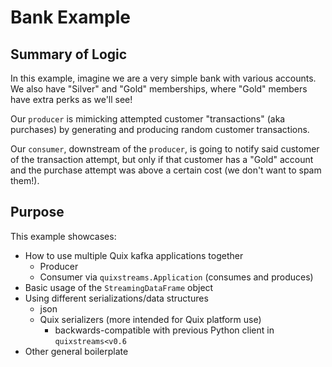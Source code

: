 # Bank Example

## Summary of Logic

In this example, imagine we are a very simple bank with various accounts. We also have
"Silver" and "Gold" memberships, where "Gold" members have extra perks as we'll see!

Our `producer` is mimicking attempted customer "transactions" (aka purchases) 
by generating and producing random customer transactions.

Our `consumer`, downstream of the `producer`, is going to notify
said customer of the transaction attempt, but only if that customer has a "Gold" 
account and the purchase attempt was above a certain cost (we don't want to spam them!).


## Purpose

This example showcases:
  - How to use multiple Quix kafka applications together
    - Producer
    - Consumer via `quixstreams.Application` (consumes and produces)
  - Basic usage of the `StreamingDataFrame` object
  - Using different serializations/data structures
    - json
    - Quix serializers (more intended for Quix platform use)
      - backwards-compatible with previous Python client in `quixstreams<v0.6`
  - Other general boilerplate
